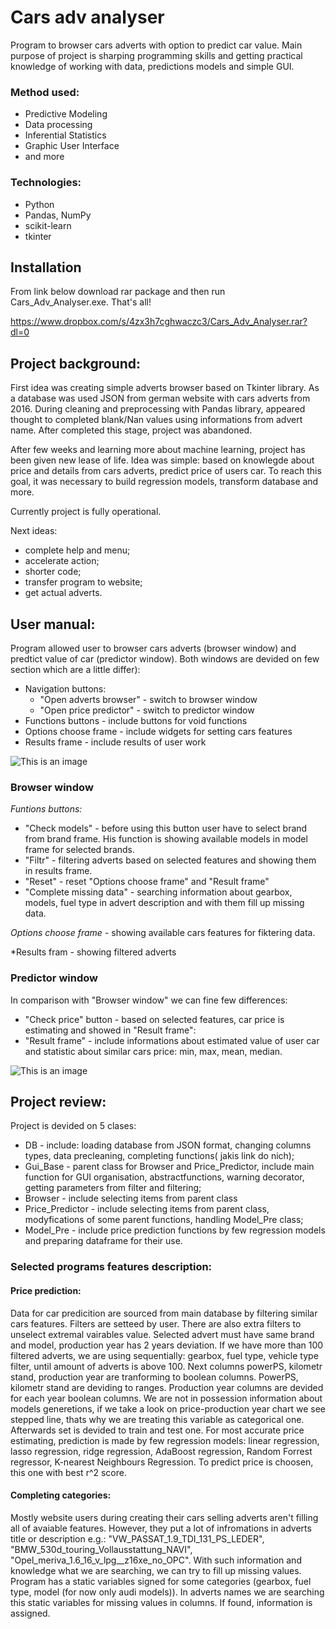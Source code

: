 # Cars adv analyser
Program to browser cars adverts with option to predict car value. Main purpose of project is sharping programming skills and getting practical knowledge of working with data, predictions models and simple GUI.

### Method used:
- 	 Predictive Modeling
- 	 Data processing 
- 	 Inferential Statistics
- 	 Graphic User Interface
- 	 and more


### Technologies:
- 	 Python
- 	 Pandas, NumPy
- 	 scikit-learn
- 	 tkinter

## Installation

From link below download rar package and then run Cars_Adv_Analyser.exe. That's all!

https://www.dropbox.com/s/4zx3h7cghwaczc3/Cars_Adv_Analyser.rar?dl=0

## Project background:
First idea was creating simple adverts browser based on Tkinter library. As a database was used JSON from german website with cars adverts from 2016. During cleaning and preprocessing with Pandas library, appeared thought to completed blank/Nan values using informations from advert name.  After completed this stage, project was abandoned.

After few weeks and learning more about machine learning, project has been given new lease of life. Idea was simple: based on knowlegde about price and details from cars adverts, predict price of users car. To reach this goal, it was necessary to build regression models, transform database and more.

Currently project is fully operational. 

Next ideas:
- 	complete help and menu;
- 	accelerate action;
- 	shorter code;
- 	 transfer program to website;
- 	 get actual adverts.


## User manual:
Program allowed user to browser cars adverts (browser window) and predtict value of car (predictor window).
Both windows are devided on few section which are a little differ):
- 	 Navigation buttons:
	 - 	 "Open adverts browser" - switch to browser window
	 - 	 "Open price predictor" - switch to predictor window
- 	 Functions buttons - include buttons for void functions
- 	 Options choose frame - include widgets for setting cars features
- 	 Results frame - include results of user work

![This is an image](https://i.postimg.cc/hjjHSMmf/Frames.jpg)

### Browser window

*Funtions buttons:*
- 	"Check models" - before using this button user have to select brand from brand frame. His function is showing available models in model frame for selected brands.
- 	"Filtr" - filtering adverts based on selected features and showing them in results frame.
- 	"Reset" - reset "Options choose frame" and "Result frame"
- 	"Complete missing data" - searching information about gearbox,  models, fuel type in advert description and with them fill up missing data.

*Options choose frame* - showing available cars features for fiktering data.

*Results fram - showing filtered adverts


### Predictor window

In comparison with "Browser window" we can fine few differences:
- "Check price" button - based on selected features, car price is estimating and showed in "Result frame":
- "Result frame" - include informations about estimated value of user car and statistic about similar cars price: min, max, mean, median.

![This is an image](https://i.postimg.cc/GmmNPqMz/predi.jpg)



## Project review:

Project is devided on 5 clases: 
- 	 DB - include: loading database from JSON format, changing columns types, data precleaning, completing functions( jakis link do nich);
- 	 Gui_Base - parent class for Browser and Price_Predictor, include main function for GUI organisation, abstractfunctions, warning decorator, getting parameters from filter and filtering;
- 	 Browser - include selecting items from parent class
- 	 Price_Predictor - include selecting items from parent class, modyfications of some parent functions, handling Model_Pre class;
- 	 Model_Pre - include price prediction functions by few regression models and preparing dataframe for their use.
	
	
### Selected programs features description:

#### Price prediction:
Data for car predicition are sourced from main database by filtering similar cars features. Filters are setteed by user. There are also extra filters to unselect extremal vairables value. Selected advert must have same brand and model, production year has 2 years deviation. If we have more than 100 filtered adverts, we are using sequentially: gearbox, fuel type, vehicle type filter, until amount of adverts is above 100. Next columns powerPS, kilometr stand, production year are tranforming to boolean columns. PowerPS,  kilometr stand are deviding to ranges. Production year columns are devided for each year boolean columns. We are not in possession information about models generetions, if we take a look on price-production year chart we see stepped line, thats why we are treating this variable as categorical one. Afterwards set is devided to train and test one.
For most accurate price estimating, prediction is made by few regression models: linear regression, lasso regression, ridge regression, AdaBoost regression,  Random Forrest regressor, K-nearest Neighbours Regression. To predict price is choosen, this one with best r^2 score.

#### Completing categories:
Mostly website users during creating their cars selling adverts aren't filling all of avaiable features. However, they put a lot of infromations in adverts title or description e.g.: "VW_PASSAT_1.9_TDI_131_PS_LEDER", "BMW_530d_touring_Vollausstattung_NAVI", "Opel_meriva_1.6_16_v_lpg__z16xe_no_OPC". With such information and knowledge what we are searching, we can try to fill up missing values.
Program has a static variables signed for some categories (gearbox, fuel type, model (for now only audi models)). In adverts names we are searching this static variables for missing values in columns. If found, information is assigned.












